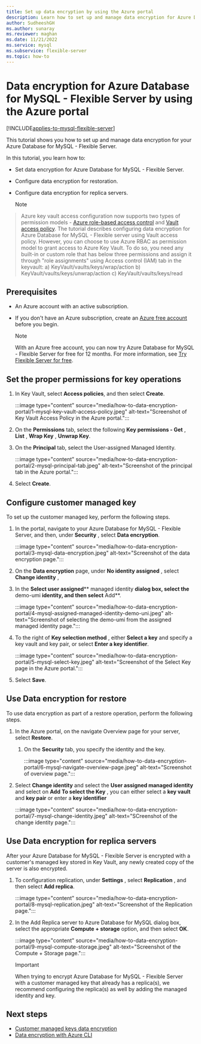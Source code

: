```yaml
---
title: Set up data encryption by using the Azure portal
description: Learn how to set up and manage data encryption for Azure Database for MySQL - Flexible Server by using the Azure portal.
author: SudheeshGH
ms.author: sunaray
ms.reviewer: maghan
ms.date: 11/21/2022
ms.service: mysql
ms.subservice: flexible-server
ms.topic: how-to
---
```


# Data encryption for Azure Database for MySQL - Flexible Server by using the Azure portal

[!INCLUDE[applies-to-mysql-flexible-server](../includes/applies-to-mysql-flexible-server.md)]

This tutorial shows you how to set up and manage data encryption for your Azure Database for MySQL - Flexible Server.

In this tutorial, you learn how to:

- Set data encryption for Azure Database for MySQL - Flexible Server.
- Configure data encryption for restoration.
- Configure data encryption for replica servers.

  > [!NOTE]  
> Azure key vault access configuration now supports two types of permission models - [Azure role-based access control](../../role-based-access-control/overview.md) and [Vault access policy](../../key-vault/general/assign-access-policy.md). The tutorial describes configuring data encryption for Azure Database for MySQL - Flexible server using Vault access policy. However, you can choose to use Azure RBAC as permission model to grant access to Azure Key Vault. To do so, you need any built-in or custom role that has below three permissions and assign it through "role assignments" using Access control (IAM) tab in the keyvault: a) KeyVault/vaults/keys/wrap/action b) KeyVault/vaults/keys/unwrap/action c) KeyVault/vaults/keys/read



## Prerequisites

- An Azure account with an active subscription.
- If you don't have an Azure subscription, create an [Azure free account](https://azure.microsoft.com/free) before you begin.

    > [!NOTE]  
    > With an Azure free account, you can now try Azure Database for MySQL - Flexible Server for free for 12 months. For more information, see [Try Flexible Server for free](how-to-deploy-on-azure-free-account.md).

## Set the proper permissions for key operations

1. In Key Vault, select **Access policies**, and then select **Create**.

    :::image type="content" source="media/how-to-data-encryption-portal/1-mysql-key-vault-access-policy.jpeg" alt-text="Screenshot of Key Vault Access Policy in the Azure portal.":::

1. On the **Permissions** tab, select the following **Key permissions - Get** , **List** , **Wrap Key** , **Unwrap Key**.

1. On the **Principal** tab, select the User-assigned Managed Identity.

    :::image type="content" source="media/how-to-data-encryption-portal/2-mysql-principal-tab.jpeg" alt-text="Screenshot of the principal tab in the Azure portal.":::

1. Select **Create**.

## Configure customer managed key

To set up the customer managed key, perform the following steps.

1. In the portal, navigate to your Azure Database for MySQL - Flexible Server, and then, under **Security** , select **Data encryption**.

    :::image type="content" source="media/how-to-data-encryption-portal/3-mysql-data-encryption.jpeg" alt-text="Screenshot of the data encryption page.":::

1. On the **Data encryption** page, under **No identity assigned** , select **Change identity** ,

1. In the **Select user assigned**** managed identity **dialog box, select the** demo-umi **identity, and then select** Add**.

    :::image type="content" source="media/how-to-data-encryption-portal/4-mysql-assigned-managed-identity-demo-uni.jpeg" alt-text="Screenshot of selecting the demo-umi from the assigned managed identity page.":::

1. To the right of **Key selection method** , either **Select a key** and specify a key vault and key pair, or select **Enter a key identifier**.

    :::image type="content" source="media/how-to-data-encryption-portal/5-mysql-select-key.jpeg" alt-text="Screenshot of the Select Key page in the Azure portal.":::

1. Select **Save**.

## Use Data encryption for restore

To use data encryption as part of a restore operation, perform the following steps.

1. In the Azure portal, on the navigate Overview page for your server, select **Restore**.
    1. On the **Security** tab, you specify the identity and the key.

        :::image type="content" source="media/how-to-data-encryption-portal/6-mysql-navigate-overview-page.jpeg" alt-text="Screenshot of overview page.":::

1. Select **Change identity** and select the **User assigned managed identity** and select on **Add**
**To select the Key** , you can either select a **key vault** and **key pair** or enter a **key identifier**

    :::image type="content" source="media/how-to-data-encryption-portal/7-mysql-change-identity.jpeg" alt-text="SCreenshot of the change identity page.":::

## Use Data encryption for replica servers

After your Azure Database for MySQL - Flexible Server is encrypted with a customer's managed key stored in Key Vault, any newly created copy of the server is also encrypted.

1. To configuration replication, under **Settings** , select **Replication** , and then select **Add replica**.

    :::image type="content" source="media/how-to-data-encryption-portal/8-mysql-replication.jpeg" alt-text="Screenshot of the Replication page.":::

1. In the Add Replica server to Azure Database for MySQL dialog box, select the appropriate **Compute + storage** option, and then select **OK**.

    :::image type="content" source="media/how-to-data-encryption-portal/9-mysql-compute-storage.jpeg" alt-text="Screenshot of the Compute + Storage page.":::

    > [!IMPORTANT]  
    > When trying to encrypt Azure Database for MySQL - Flexible Server with a customer managed key that already has a replica(s), we recommend configuring the replica(s) as well by adding the managed identity and key.

## Next steps

- [Customer managed keys data encryption](concepts-customer-managed-key.md)
- [Data encryption with Azure CLI](how-to-data-encryption-cli.md)


